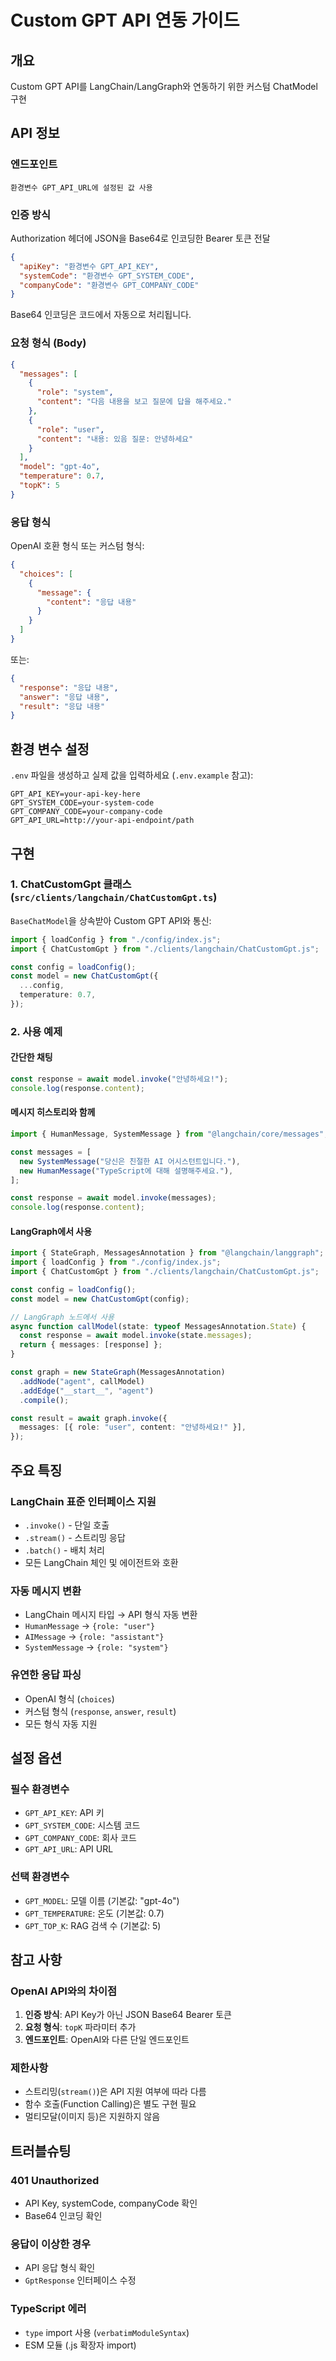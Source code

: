 # Custom GPT API 연동 가이드

## 개요
Custom GPT API를 LangChain/LangGraph와 연동하기 위한 커스텀 ChatModel 구현

## API 정보

### 엔드포인트
```
환경변수 GPT_API_URL에 설정된 값 사용
```

### 인증 방식
Authorization 헤더에 JSON을 Base64로 인코딩한 Bearer 토큰 전달

```json
{
  "apiKey": "환경변수 GPT_API_KEY",
  "systemCode": "환경변수 GPT_SYSTEM_CODE",
  "companyCode": "환경변수 GPT_COMPANY_CODE"
}
```

Base64 인코딩은 코드에서 자동으로 처리됩니다.

### 요청 형식 (Body)

```json
{
  "messages": [
    {
      "role": "system",
      "content": "다음 내용을 보고 질문에 답을 해주세요."
    },
    {
      "role": "user",
      "content": "내용: 있음 질문: 안녕하세요"
    }
  ],
  "model": "gpt-4o",
  "temperature": 0.7,
  "topK": 5
}
```

### 응답 형식

OpenAI 호환 형식 또는 커스텀 형식:
```json
{
  "choices": [
    {
      "message": {
        "content": "응답 내용"
      }
    }
  ]
}
```

또는:
```json
{
  "response": "응답 내용",
  "answer": "응답 내용",
  "result": "응답 내용"
}
```

## 환경 변수 설정

`.env` 파일을 생성하고 실제 값을 입력하세요 (`.env.example` 참고):
```env
GPT_API_KEY=your-api-key-here
GPT_SYSTEM_CODE=your-system-code
GPT_COMPANY_CODE=your-company-code
GPT_API_URL=http://your-api-endpoint/path
```

## 구현

### 1. ChatCustomGpt 클래스 (`src/clients/langchain/ChatCustomGpt.ts`)

`BaseChatModel`을 상속받아 Custom GPT API와 통신:

```typescript
import { loadConfig } from "./config/index.js";
import { ChatCustomGpt } from "./clients/langchain/ChatCustomGpt.js";

const config = loadConfig();
const model = new ChatCustomGpt({
  ...config,
  temperature: 0.7,
});
```

### 2. 사용 예제

#### 간단한 채팅
```typescript
const response = await model.invoke("안녕하세요!");
console.log(response.content);
```

#### 메시지 히스토리와 함께
```typescript
import { HumanMessage, SystemMessage } from "@langchain/core/messages";

const messages = [
  new SystemMessage("당신은 친절한 AI 어시스턴트입니다."),
  new HumanMessage("TypeScript에 대해 설명해주세요."),
];

const response = await model.invoke(messages);
console.log(response.content);
```

#### LangGraph에서 사용
```typescript
import { StateGraph, MessagesAnnotation } from "@langchain/langgraph";
import { loadConfig } from "./config/index.js";
import { ChatCustomGpt } from "./clients/langchain/ChatCustomGpt.js";

const config = loadConfig();
const model = new ChatCustomGpt(config);

// LangGraph 노드에서 사용
async function callModel(state: typeof MessagesAnnotation.State) {
  const response = await model.invoke(state.messages);
  return { messages: [response] };
}

const graph = new StateGraph(MessagesAnnotation)
  .addNode("agent", callModel)
  .addEdge("__start__", "agent")
  .compile();

const result = await graph.invoke({
  messages: [{ role: "user", content: "안녕하세요!" }],
});
```

## 주요 특징

### LangChain 표준 인터페이스 지원
- `.invoke()` - 단일 호출
- `.stream()` - 스트리밍 응답
- `.batch()` - 배치 처리
- 모든 LangChain 체인 및 에이전트와 호환

### 자동 메시지 변환
- LangChain 메시지 타입 → API 형식 자동 변환
- `HumanMessage` → `{role: "user"}`
- `AIMessage` → `{role: "assistant"}`
- `SystemMessage` → `{role: "system"}`

### 유연한 응답 파싱
- OpenAI 형식 (`choices`)
- 커스텀 형식 (`response`, `answer`, `result`)
- 모든 형식 자동 지원

## 설정 옵션

### 필수 환경변수
- `GPT_API_KEY`: API 키
- `GPT_SYSTEM_CODE`: 시스템 코드
- `GPT_COMPANY_CODE`: 회사 코드
- `GPT_API_URL`: API URL

### 선택 환경변수
- `GPT_MODEL`: 모델 이름 (기본값: "gpt-4o")
- `GPT_TEMPERATURE`: 온도 (기본값: 0.7)
- `GPT_TOP_K`: RAG 검색 수 (기본값: 5)

## 참고 사항

### OpenAI API와의 차이점
1. **인증 방식**: API Key가 아닌 JSON Base64 Bearer 토큰
2. **요청 형식**: `topK` 파라미터 추가
3. **엔드포인트**: OpenAI와 다른 단일 엔드포인트

### 제한사항
- 스트리밍(`stream()`)은 API 지원 여부에 따라 다름
- 함수 호출(Function Calling)은 별도 구현 필요
- 멀티모달(이미지 등)은 지원하지 않음

## 트러블슈팅

### 401 Unauthorized
- API Key, systemCode, companyCode 확인
- Base64 인코딩 확인

### 응답이 이상한 경우
- API 응답 형식 확인
- `GptResponse` 인터페이스 수정

### TypeScript 에러
- `type` import 사용 (`verbatimModuleSyntax`)
- ESM 모듈 (.js 확장자 import)
